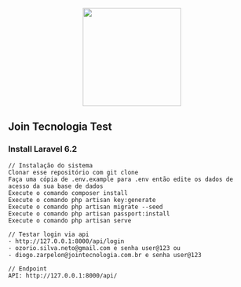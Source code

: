 <p align="center"><img src="https://jointecnologia.com.br/wp-content/themes/theme-bones-master/library/images/logo.png" width="200"></p>



## Join Tecnologia Test
### Install Laravel 6.2

    // Instalação do sistema
    Clonar esse repositório com git clone
    Faça uma cópia de .env.example para .env então edite os dados de acesso da sua base de dados
    Execute o comando composer install
    Execute o comando php artisan key:generate
    Execute o comando php artisan migrate --seed 
    Execute o comando php artisan passport:install
    Execute o comando php artisan serve
     
    // Testar login via api 
    - http://127.0.0.1:8000/api/login
    - ozorio.silva.neto@gmail.com e senha user@123 ou
    - diogo.zarpelon@jointecnologia.com.br e senha user@123
    
    // Endpoint
    API: http://127.0.0.1:8000/api/
    
    
